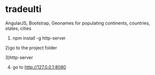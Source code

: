# tradeulti
AngularJS, Bootstrap, Geonames for populating continents, countries, states, cities

1) npm install -g http-server

2)go to the project folder

3)http-server

4) go to http://127.0.0.1:8080
